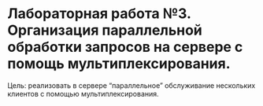 # Лабораторная работа №3. Организация параллельной обработки запросов на сервере с помощь мультиплексирования.

Цель: реализовать в сервере “параллельное” обслуживание нескольких клиентов с помощью мультиплексирования.
